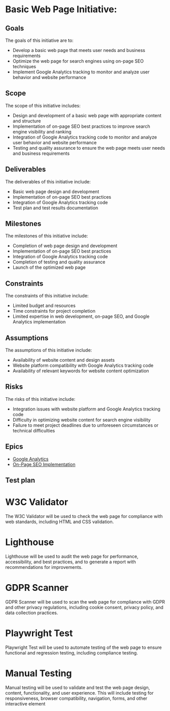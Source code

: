 # Basic Web Page Initiative: 
## Goals

The goals of this initiative are to:

-   Develop a basic web page that meets user needs and business requirements
-   Optimize the web page for search engines using on-page SEO techniques
-   Implement Google Analytics tracking to monitor and analyze user behavior and website performance

## Scope

The scope of this initiative includes:

-   Design and development of a basic web page with appropriate content and structure
-   Implementation of on-page SEO best practices to improve search engine visibility and ranking
-   Integration of Google Analytics tracking code to monitor and analyze user behavior and website performance
-   Testing and quality assurance to ensure the web page meets user needs and business requirements

## Deliverables

The deliverables of this initiative include:

-   Basic web page design and development
-   Implementation of on-page SEO best practices
-   Integration of Google Analytics tracking code
-   Test plan and test results documentation

## Milestones

The milestones of this initiative include:

-   Completion of web page design and development
-   Implementation of on-page SEO best practices
-   Integration of Google Analytics tracking code
-   Completion of testing and quality assurance
-   Launch of the optimized web page

## Constraints

The constraints of this initiative include:

-   Limited budget and resources
-   Time constraints for project completion
-   Limited expertise in web development, on-page SEO, and Google Analytics implementation

## Assumptions

The assumptions of this initiative include:

-   Availability of website content and design assets
-   Website platform compatibility with Google Analytics tracking code
-   Availability of relevant keywords for website content optimization

## Risks

The risks of this initiative include:

-   Integration issues with website platform and Google Analytics tracking code
-   Difficulty in optimizing website content for search engine visibility
-   Failure to meet project deadlines due to unforeseen circumstances or technical difficulties

## Epics
* [Google Analytics](/documentation/templates/theme/initiatives/epics/GoogleAnalytics.md)
* [On-Page SEO Implementation](/documentation/templates/theme/initiatives/epics/SEO_EPIC.md)
## Test plan
# W3C Validator

The W3C Validator will be used to check the web page for compliance with web standards, including HTML and CSS validation.

# Lighthouse

Lighthouse will be used to audit the web page for performance, accessibility, and best practices, and to generate a report with recommendations for improvements.

# GDPR Scanner

GDPR Scanner will be used to scan the web page for compliance with GDPR and other privacy regulations, including cookie consent, privacy policy, and data collection practices.

# Playwright Test

Playwright Test will be used to automate testing of the web page to ensure functional and regression testing, including compliance testing.

# Manual Testing

Manual testing will be used to validate and test the web page design, content, functionality, and user experience. This will include testing for responsiveness, browser compatibility, navigation, forms, and other interactive element
